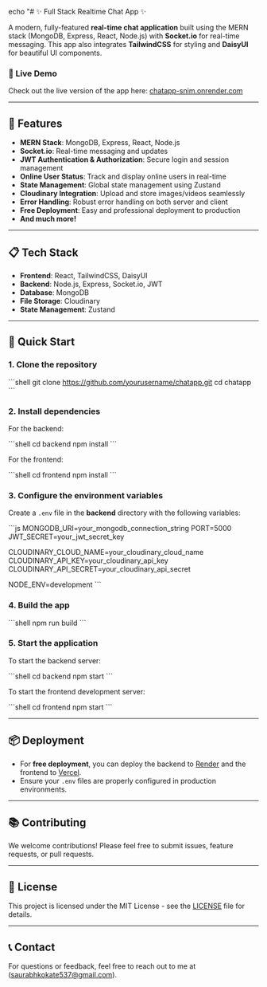 echo "# ✨ Full Stack Realtime Chat App ✨

A modern, fully-featured **real-time chat application** built using the MERN stack (MongoDB, Express, React, Node.js) with **Socket.io** for real-time messaging. This app also integrates **TailwindCSS** for styling and **DaisyUI** for beautiful UI components.

### 🚀 Live Demo

Check out the live version of the app here: [chatapp-snim.onrender.com](https://chatapp-snim.onrender.com/)

---

## 🌟 Features

- **MERN Stack**: MongoDB, Express, React, Node.js
- **Socket.io**: Real-time messaging and updates
- **JWT Authentication & Authorization**: Secure login and session management
- **Online User Status**: Track and display online users in real-time
- **State Management**: Global state management using Zustand
- **Cloudinary Integration**: Upload and store images/videos seamlessly
- **Error Handling**: Robust error handling on both server and client
- **Free Deployment**: Easy and professional deployment to production
- **And much more!**

---

## 📋 Tech Stack

- **Frontend**: React, TailwindCSS, DaisyUI
- **Backend**: Node.js, Express, Socket.io, JWT
- **Database**: MongoDB
- **File Storage**: Cloudinary
- **State Management**: Zustand

---

## 🚀 Quick Start

### 1. Clone the repository

\`\`\`shell
git clone https://github.com/yourusername/chatapp.git
cd chatapp
\`\`\`

### 2. Install dependencies

For the backend:

\`\`\`shell
cd backend
npm install
\`\`\`

For the frontend:

\`\`\`shell
cd frontend
npm install
\`\`\`

### 3. Configure the environment variables

Create a `.env` file in the **backend** directory with the following variables:

\`\`\`js
MONGODB_URI=your_mongodb_connection_string
PORT=5000
JWT_SECRET=your_jwt_secret_key

CLOUDINARY_CLOUD_NAME=your_cloudinary_cloud_name
CLOUDINARY_API_KEY=your_cloudinary_api_key
CLOUDINARY_API_SECRET=your_cloudinary_api_secret

NODE_ENV=development
\`\`\`

### 4. Build the app

\`\`\`shell
npm run build
\`\`\`

### 5. Start the application

To start the backend server:

\`\`\`shell
cd backend
npm start
\`\`\`

To start the frontend development server:

\`\`\`shell
cd frontend
npm start
\`\`\`

---

## 📦 Deployment

- For **free deployment**, you can deploy the backend to [Render](https://render.com/) and the frontend to [Vercel](https://vercel.com/).
- Ensure your `.env` files are properly configured in production environments.

---

## 📚 Contributing

We welcome contributions! Please feel free to submit issues, feature requests, or pull requests.

---

## 📜 License

This project is licensed under the MIT License - see the [LICENSE](LICENSE) file for details.

---

## 📞 Contact

For questions or feedback, feel free to reach out to me at (saurabhkokate537@gmail.com).


